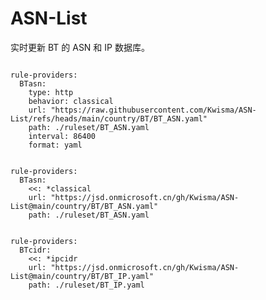 
# ASN-List

实时更新 BT 的 ASN 和 IP 数据库。

<pre><code class="language-javascript">
rule-providers:
  BTasn:
    type: http
    behavior: classical
    url: "https://raw.githubusercontent.com/Kwisma/ASN-List/refs/heads/main/country/BT/BT_ASN.yaml"
    path: ./ruleset/BT_ASN.yaml
    interval: 86400
    format: yaml
</code></pre>

<pre><code class="language-javascript">
rule-providers:
  BTasn:
    <<: *classical
    url: "https://jsd.onmicrosoft.cn/gh/Kwisma/ASN-List@main/country/BT/BT_ASN.yaml"
    path: ./ruleset/BT_ASN.yaml
</code></pre>

<pre><code class="language-javascript">
rule-providers:
  BTcidr:
    <<: *ipcidr
    url: "https://jsd.onmicrosoft.cn/gh/Kwisma/ASN-List@main/country/BT/BT_IP.yaml"
    path: ./ruleset/BT_IP.yaml
</code></pre>